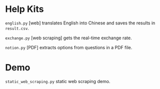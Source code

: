 # Help Kits

`english.py` [web] translates English into Chinese and saves the results in `result.csv`.

`exchange.py` [web scraping] gets the real-time exchange rate. 

`notion.py` [PDF] extracts options from questions in a PDF file.


# Demo

`static_web_scraping.py` static web scraping demo.